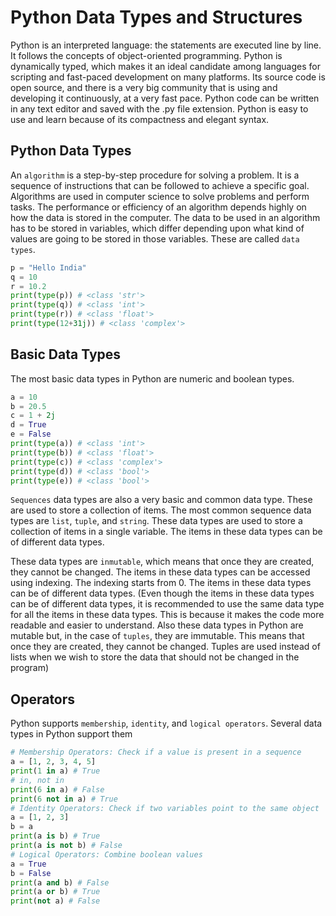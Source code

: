 # Python Data Types and Structures

Python is an interpreted language: the statements are executed line by line. It follows the concepts of object-oriented programming. Python is dynamically typed, which makes it an ideal candidate among languages for scripting and fast-paced development on many platforms. Its source code is open source, and there is a very big community that is using and developing it continuously, at a very fast pace. Python code can be written in any text editor and saved with the .py file extension. Python is easy to use and learn because of its compactness and elegant syntax.

## Python Data Types

An `algorithm` is a step-by-step procedure for solving a problem. It is a sequence of instructions that can be followed to achieve a specific goal. Algorithms are used in computer science to solve problems and perform tasks. The performance or efficiency of an algorithm depends highly on how the data is stored in the computer.
The data to be used in an algorithm has to be stored in variables, which differ depending upon what kind of values are going to be stored in those variables. These are called `data types`.

```python
p = "Hello India"
q = 10
r = 10.2
print(type(p)) # <class 'str'>
print(type(q)) # <class 'int'>
print(type(r)) # <class 'float'>
print(type(12+31j)) # <class 'complex'>
```

## Basic Data Types

The most basic data types in Python are numeric and boolean types.

```python
a = 10
b = 20.5
c = 1 + 2j
d = True
e = False
print(type(a)) # <class 'int'>
print(type(b)) # <class 'float'>
print(type(c)) # <class 'complex'>
print(type(d)) # <class 'bool'>
print(type(e)) # <class 'bool'>
```

`Sequences` data types are also a very basic and common data type. These are used to store a collection of items. The most common sequence data types are `list`, `tuple`, and `string`. These data types are used to store a collection of items in a single variable. The items in these data types can be of different data types.

These data types are `inmutable`, which means that once they are created, they cannot be changed. The items in these data types can be accessed using indexing. The indexing starts from 0. The items in these data types can be of different data types. (Even though the items in these data types can be of different data types, it is recommended to use the same data type for all the items in these data types. This is because it makes the code more readable and easier to understand. Also these data types in Python are mutable but, in the case of `tuples`, they are immutable. This means that once they are created, they cannot be changed. Tuples are used instead of lists when we wish to store the data that should not be changed in the program)

## Operators

Python supports `membership`, `identity`, and `logical operators`. Several data types in Python support them

```python
# Membership Operators: Check if a value is present in a sequence
a = [1, 2, 3, 4, 5]
print(1 in a) # True
# in, not in
print(6 in a) # False
print(6 not in a) # True
# Identity Operators: Check if two variables point to the same object
a = [1, 2, 3]
b = a
print(a is b) # True
print(a is not b) # False
# Logical Operators: Combine boolean values
a = True
b = False
print(a and b) # False
print(a or b) # True
print(not a) # False
```
